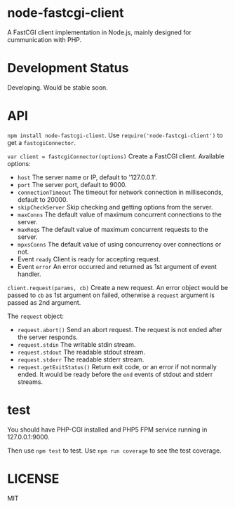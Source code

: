 # node-fastcgi-client

A FastCGI client implementation in Node.js, mainly designed for cummunication with PHP.

# Development Status

Developing. Would be stable soon.

# API

`npm install node-fastcgi-client`. Use `require('node-fastcgi-client')` to get a `fastcgiConnector`.

`var client = fastcgiConnector(options)` Create a FastCGI client. Available options:

* `host` The server name or IP, default to '127.0.0.1'.
* `port` The server port, default to 9000.
* `connectionTimeout` The timeout for network connection in milliseconds, default to 20000.
* `skipCheckServer` Skip checking and getting options from the server.
* `maxConns` The default value of maximum concurrent connections to the server.
* `maxReqs` The default value of maximum concurrent requests to the server.
* `mpxsConns` The default value of using concurrency over connections or not.
* Event `ready` Client is ready for accepting request.
* Event `error` An error occurred and returned as 1st argument of event handler.

`client.request(params, cb)` Create a new request.
An error object would be passed to `cb` as 1st argument on failed, otherwise a `request` argument is passed as 2nd argument.

The `request` object:

* `request.abort()` Send an abort request. The request is not ended after the server responds.
* `request.stdin` The writable stdin stream.
* `request.stdout` The readable stdout stream.
* `request.stderr` The readable stderr stream.
* `request.getExitStatus()` Return exit code, or an error if not normally ended. It would be ready before the `end` events of stdout and stderr streams.

# test

You should have PHP-CGI installed and PHP5 FPM service running in 127.0.0.1:9000.

Then use `npm test` to test. Use `npm run coverage` to see the test coverage.

# LICENSE

MIT
